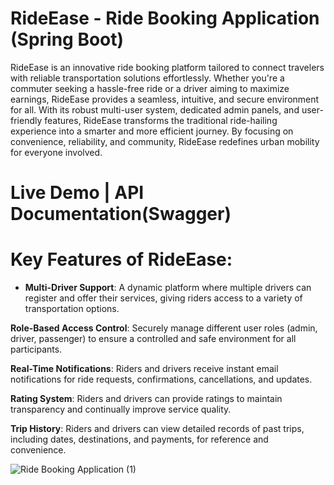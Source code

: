 # RideEase - Ride Booking Application (Spring Boot)

RideEase is an innovative ride booking platform tailored to connect travelers with reliable transportation solutions effortlessly. Whether you're a commuter seeking a hassle-free ride or a driver aiming to maximize earnings, RideEase provides a seamless, intuitive, and secure environment for all. With its robust multi-user system, dedicated admin panels, and user-friendly features, RideEase transforms the traditional ride-hailing experience into a smarter and more efficient journey. By focusing on convenience, reliability, and community, RideEase redefines urban mobility for everyone involved.


# Live Demo | API Documentation(Swagger)


# Key Features of RideEase:

- **Multi-Driver Support**: A dynamic platform where multiple drivers can register and offer their services, giving riders access to a variety of transportation options.

**Role-Based Access Control**: Securely manage different user roles (admin, driver, passenger) to ensure a controlled and safe environment for all participants.

**Real-Time Notifications**: Riders and drivers receive instant email notifications for ride requests, confirmations, cancellations, and updates.

**Rating System**: Riders and drivers can provide ratings to maintain transparency and continually improve service quality.

**Trip History**: Riders and drivers can view detailed records of past trips, including dates, destinations, and payments, for reference and convenience.

![Ride Booking Application (1)](https://github.com/user-attachments/assets/eb10e727-9bf3-4a94-a215-ff7b58bdcf80)
